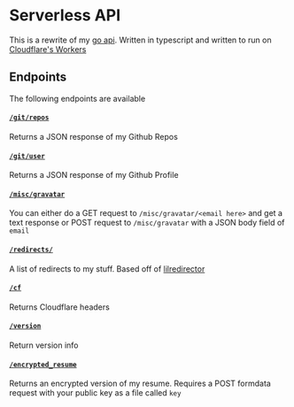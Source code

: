 # Serverless API

This is a rewrite of my [go api](https://github.com/Cyb3r-Jak3/go-api). Written in typescript and written to run on [Cloudflare's Workers](https://developers.cloudflare.com/workers/)

## Endpoints

The following endpoints are available

#### [`/git/repos`](https://api.cyberjake.xyz/git/repos)

Returns a JSON response of my Github Repos

#### [`/git/user`](https://api.cyberjake.xyz/git/user)

Returns a JSON response of my Github Profile

#### [`/misc/gravatar`](https://api.cyberjake.xyz/misc/gravatar)

You can either do a GET request to `/misc/gravatar/<email here>` and get a text response or POST request to `/misc/gravatar` with a JSON body field of `email`

#### [`/redirects/`](https://api.cyberjake.xyz/redirects)

A list of redirects to my stuff. Based off of [lilredirector](https://github.com/codewithkristian/lilredirector)

#### [`/cf`](https://api.cyberjake.xyz/cf)

Returns Cloudflare headers

#### [`/version`](https://api.cyberjake.xyz/version)

Return version info

#### [`/encrypted_resume`](https://api.cyberjake.xyz/encrypted_resume)

Returns an encrypted version of my resume. Requires a POST formdata request with your public key as a file called `key`